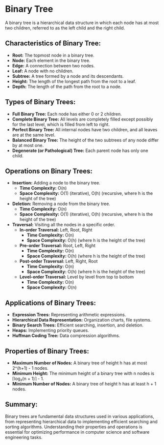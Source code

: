# Binary Tree

A binary tree is a hierarchical data structure in which each node has at most two children, referred to as the left child and the right child.

## Characteristics of Binary Tree:
- **Root:** The topmost node in a binary tree.
- **Node:** Each element in the binary tree.
- **Edge:** A connection between two nodes.
- **Leaf:** A node with no children.
- **Subtree:** A tree formed by a node and its descendants.
- **Height:** The length of the longest path from the root to a leaf.
- **Depth:** The length of the path from the root to a node.

## Types of Binary Trees:
- **Full Binary Tree:** Each node has either 0 or 2 children.
- **Complete Binary Tree:** All levels are completely filled except possibly for the last level, which is filled from left to right.
- **Perfect Binary Tree:** All internal nodes have two children, and all leaves are at the same level.
- **Balanced Binary Tree:** The height of the two subtrees of any node differ by at most one.
- **Degenerate (or Pathological) Tree:** Each parent node has only one child.

## Operations on Binary Trees:
- **Insertion:** Adding a node to the binary tree.
  - **Time Complexity:** O(n)
  - **Space Complexity:** O(1) (iterative), O(h) (recursive, where h is the height of the tree)
- **Deletion:** Removing a node from the binary tree.
  - **Time Complexity:** O(n)
  - **Space Complexity:** O(1) (iterative), O(h) (recursive, where h is the height of the tree)
- **Traversal:** Visiting all the nodes in a specific order.
  - **In-order Traversal:** Left, Root, Right
    - **Time Complexity:** O(n)
    - **Space Complexity:** O(h) (where h is the height of the tree)
  - **Pre-order Traversal:** Root, Left, Right
    - **Time Complexity:** O(n)
    - **Space Complexity:** O(h) (where h is the height of the tree)
  - **Post-order Traversal:** Left, Right, Root
    - **Time Complexity:** O(n)
    - **Space Complexity:** O(h) (where h is the height of the tree)
  - **Level-order Traversal:** Level by level from top to bottom
    - **Time Complexity:** O(n)
    - **Space Complexity:** O(n)

## Applications of Binary Trees:
- **Expression Trees:** Representing arithmetic expressions.
- **Hierarchical Data Representation:** Organization charts, file systems.
- **Binary Search Trees:** Efficient searching, insertion, and deletion.
- **Heaps:** Implementing priority queues.
- **Huffman Coding Tree:** Data compression algorithms.

## Properties of Binary Trees:
- **Maximum Number of Nodes:** A binary tree of height h has at most 2^(h+1) - 1 nodes.
- **Minimum Height:** The minimum height of a binary tree with n nodes is ⌈log₂(n + 1)⌉ - 1.
- **Minimum Number of Nodes:** A binary tree of height h has at least h + 1 nodes.

## Summary:
Binary trees are fundamental data structures used in various applications, from representing hierarchical data to implementing efficient searching and sorting algorithms. Understanding their properties and operations is essential for optimizing performance in computer science and software engineering tasks.

